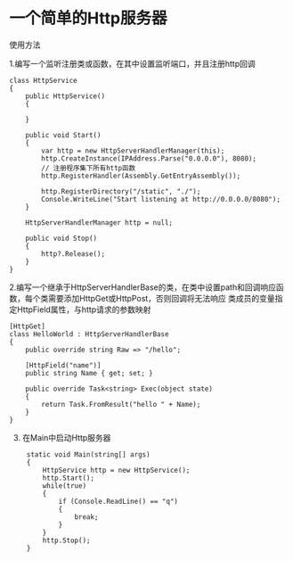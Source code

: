 # 一个简单的Http服务器
使用方法

1.编写一个监听注册类或函数，在其中设置监听端口，并且注册http回调

    class HttpService
    {
        public HttpService()
        {
            
        }

        public void Start()
        {
            var http = new HttpServerHandlerManager(this);
            http.CreateInstance(IPAddress.Parse("0.0.0.0"), 8080);
            // 注册程序集下所有http函数
            http.RegisterHandler(Assembly.GetEntryAssembly());

            http.RegisterDirectory("/static", "./");
            Console.WriteLine("Start listening at http://0.0.0.0/8080");
        }

        HttpServerHandlerManager http = null;

        public void Stop()
        {
            http?.Release();
        }
    }
    
2.编写一个继承于HttpServerHandlerBase的类，在类中设置path和回调响应函数，每个类需要添加HttpGet或HttpPost，否则回调将无法响应
  类成员的变量指定HttpField属性，与http请求的参数映射
  
    [HttpGet]
    class HelloWorld : HttpServerHandlerBase
    {
        public override string Raw => "/hello";

        [HttpField("name")]
        public string Name { get; set; }

        public override Task<string> Exec(object state)
        {
            return Task.FromResult("hello " + Name);
        }
    }

3. 在Main中启动Http服务器
    
        static void Main(string[] args)
        {
            HttpService http = new HttpService();
            http.Start();
            while(true)
            {
                if (Console.ReadLine() == "q")
                {
                    break;
                }
            }
            http.Stop();
        }
